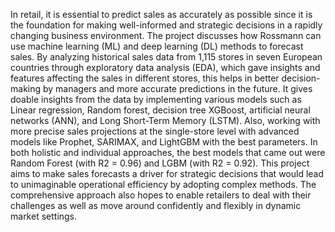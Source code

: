 In retail, it is essential to predict sales as accurately as possible since it is the foundation for making well-informed and strategic decisions in a rapidly changing business environment. The project discusses how Rossmann can use machine learning (ML) and deep learning (DL) methods to forecast sales. By analyzing historical sales data from 1,115 stores in seven European countries through exploratory data analysis (EDA), which gave insights and features affecting the sales in different stores, this helps in better decision-making by managers and more accurate predictions in the future. It gives doable insights from the data by implementing various models such as Linear regression, Random forest, decision tree XGBoost, artificial neural networks (ANN), and Long Short-Term Memory (LSTM). Also, working with more precise sales projections at the single-store level with advanced models like Prophet, SARIMAX, and LightGBM with the best parameters. In both holistic and individual approaches, the best models that came out were Random Forest (with R2 = 0.96) and LGBM (with R2 = 0.92). This project aims to make sales forecasts a driver for strategic decisions that would lead to unimaginable operational efficiency by adopting complex methods. The comprehensive approach also hopes to enable retailers to deal with their challenges as well as move around confidently and flexibly in dynamic market settings.
